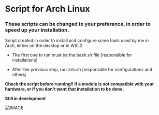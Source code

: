 # Script for Arch Linux

### These scripts can be changed to your preference, in order to speed up your installation.

Script created in order to install and configure some tools used by me in Arch, either on the desktop or in WSL2. 

- The first one to run must be the bash.sh file [responsible for installations]

- After the previous step, run zsh.sh [responsible for configurations and others]

**Check the script before running!! If a module is not compatible with your hardware, or if you don't want that installation to be done.**

**Still in development**

![IMAGE](https://upload.wikimedia.org/wikipedia/commons/e/e8/NERD.png)